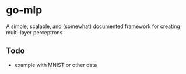 # go-mlp

A simple, scalable, and (somewhat) documented framework for creating multi-layer perceptrons

## Todo
- example with MNIST or other data
